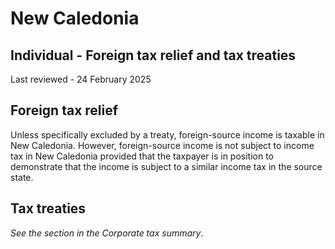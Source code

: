# New Caledonia
## Individual - Foreign tax relief and tax treaties
Last reviewed - 24 February 2025
## Foreign tax relief
Unless specifically excluded by a treaty, foreign-source income is taxable in New Caledonia. However, foreign-source income is not subject to income tax in New Caledonia provided that the taxpayer is in position to demonstrate that the income is subject to a similar income tax in the source state.
## Tax treaties
_See the section in the Corporate tax summary_.
